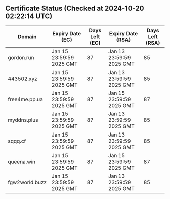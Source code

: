 ## Certificate Status (Checked at 2024-10-20 02:22:14 UTC)
| Domain | Expiry Date (EC) | Days Left (EC) | Expiry Date (RSA) | Days Left (RSA) |
|--------|-------------------|----------------|--------------------|--------------------|
| gordon.run | Jan 15 23:59:59 2025 GMT | 87 | Jan 13 23:59:59 2025 GMT | 85 |
| 443502.xyz | Jan 15 23:59:59 2025 GMT | 87 | Jan 13 23:59:59 2025 GMT | 85 |
| free4me.pp.ua | Jan 15 23:59:59 2025 GMT | 87 | Jan 15 23:59:59 2025 GMT | 87 |
| myddns.plus | Jan 15 23:59:59 2025 GMT | 87 | Jan 13 23:59:59 2025 GMT | 85 |
| sqqq.cf | Jan 15 23:59:59 2025 GMT | 87 | Jan 13 23:59:59 2025 GMT | 85 |
| queena.win | Jan 15 23:59:59 2025 GMT | 87 | Jan 15 23:59:59 2025 GMT | 87 |
| fgw2world.buzz | Jan 15 23:59:59 2025 GMT | 87 | Jan 13 23:59:59 2025 GMT | 85 |
